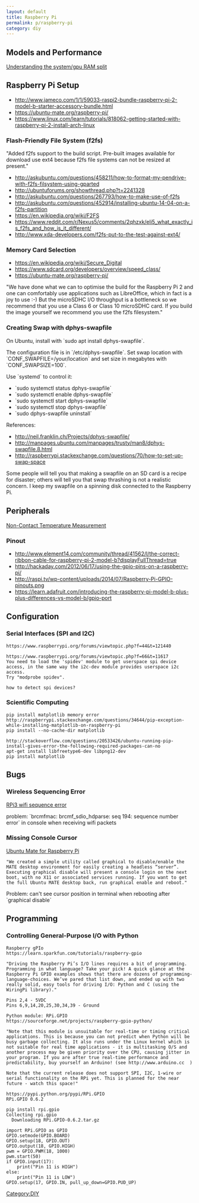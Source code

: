 ```yaml
---
layout: default
title: Raspberry Pi
permalink: p/raspberry-pi
category: diy
---
```


Models and Performance
----------------------

[Understanding the system/gpu RAM split](https://raspberrypi.stackexchange.com/questions/56266/raspberry-pi-3-has-less-than-1gb-memory-available-at-os-level)

Raspberry Pi Setup
------------------

-   <http://www.jameco.com/1/1/59033-raspi2-bundle-raspberry-pi-2-model-b-starter-accessory-bundle.html>
-   <https://ubuntu-mate.org/raspberry-pi/>
-   <https://www.linux.com/learn/tutorials/818062-getting-started-with-raspberry-pi-2-install-arch-linux>

### Flash-Friendly File System (f2fs)

"Added f2fs support to the build script. Pre-built images available for download use ext4 because f2fs file systems can not be resized at present."

-   <http://askubuntu.com/questions/458211/how-to-format-my-pendrive-with-f2fs-filsystem-using-gparted>
-   <http://ubuntuforums.org/showthread.php?t=2241328>
-   <http://askubuntu.com/questions/267793/how-to-make-use-of-f2fs>
-   <http://askubuntu.com/questions/452914/installing-ubuntu-14-04-on-a-f2fs-partition>
-   <https://en.wikipedia.org/wiki/F2FS>
-   <https://www.reddit.com/r/Nexus5/comments/2qhzxk/eli5_what_exactly_is_f2fs_and_how_is_it_different/>
-   <http://www.xda-developers.com/f2fs-put-to-the-test-against-ext4/>

### Memory Card Selection

-   <https://en.wikipedia.org/wiki/Secure_Digital>
-   <https://www.sdcard.org/developers/overview/speed_class/>
-   <https://ubuntu-mate.org/raspberry-pi/>

"We have done what we can to optimise the build for the Raspberry Pi 2 and one can comfortably use applications such as LibreOffice, which in fact is a joy to use :-) But the microSDHC I/O throughput is a bottleneck so we recommend that you use a Class 6 or Class 10 microSDHC card. If you build the image yourself we recommend you use the f2fs filesystem."

### Creating Swap with dphys-swapfile

On Ubuntu, install with \`sudo apt install dphys-swapfile\`.

The configuration file is in \`/etc/dphys-swapfile\`. Set swap location with \`CONF_SWAPFILE=/your/location\` and set size in megabytes with \`CONF_SWAPSIZE=100\`.

Use \`systemd\` to control it:

-   \`sudo systemctl status dphys-swapfile\`
-   \`sudo systemctl enable dphys-swapfile\`
-   \`sudo systemctl start dphys-swapfile\`
-   \`sudo systemctl stop dphys-swapfile\`
-   \`sudo dphys-swapfile uninstall\`

References:

-   <http://neil.franklin.ch/Projects/dphys-swapfile/>
-   <http://manpages.ubuntu.com/manpages/trusty/man8/dphys-swapfile.8.html>
-   <http://raspberrypi.stackexchange.com/questions/70/how-to-set-up-swap-space>

Some people will tell you that making a swapfile on an SD card is a recipe for disaster; others will tell you that swap thrashing is not a realistic concern. I keep my swapfile on a spinning disk connected to the Raspberry Pi.

Peripherals
-----------

[Non-Contact Temperature Measurement](/Non-Contact_Temperature_Measurement "wikilink")

### Pinout

-   <http://www.element14.com/community/thread/41562/l/the-correct-ribbon-cable-for-raspberry-pi-2-model-b?displayFullThread=true>
-   <http://hackaday.com/2012/06/17/using-the-gpio-pins-on-a-raspberry-pi/>
-   <http://raspi.tv/wp-content/uploads/2014/07/Raspberry-Pi-GPIO-pinouts.png>
-   <https://learn.adafruit.com/introducing-the-raspberry-pi-model-b-plus-plus-differences-vs-model-b/gpio-port>

Configuration
-------------

### Serial Interfaces (SPI and I2C)

    https://www.raspberrypi.org/forums/viewtopic.php?f=44&t=121440

    https://www.raspberrypi.org/forums/viewtopic.php?f=66&t=11617
    You need to load the 'spidev' module to get userspace spi device access, in the same way the i2c-dev module provides userspace i2c access.
    Try "modprobe spidev".

    how to detect spi devices?

### Scientific Computing

    pip install matplotlib memory error
    http://raspberrypi.stackexchange.com/questions/34644/pip-exception-while-installing-matplotlib-on-raspberry-pi
    pip install --no-cache-dir matplotlib

    http://stackoverflow.com/questions/20533426/ubuntu-running-pip-install-gives-error-the-following-required-packages-can-no
    apt-get install libfreetype6-dev libpng12-dev
    pip install matplotlib

Bugs
----

### Wireless Sequencing Error

[RPi3 wifi sequence error](https://www.raspberrypi.org/forums/viewtopic.php?t=141684&p=937731)

problem: \`brcmfmac: brcmf_sdio_hdparse: seq 194: sequence number error\` in console when receiving wifi packets

### Missing Console Cursor

[Ubuntu Mate for Raspberry Pi](https://ubuntu-mate.org/raspberry-pi/)

    "We created a simple utility called graphical to disable/enable the MATE desktop environment for easily creating a headless “server”. Executing graphical disable will present a console login on the next boot, with no X11 or associated services running. If you want to get the full Ubuntu MATE desktop back, run graphical enable and reboot."

Problem: can't see cursor position in terminal when rebooting after \`graphical disable\`

Programming
-----------

### Controlling General-Purpose I/O with Python

    Raspberry gPIo
    https://learn.sparkfun.com/tutorials/raspberry-gpio

    "Driving the Raspberry Pi’s I/O lines requires a bit of programming. Programming in what language? Take your pick! A quick glance at the Raspberry Pi GPIO examples shows that there are dozens of programming-language-choices. We’ve pared that list down, and ended up with two really solid, easy tools for driving I/O: Python and C (using the WiringPi library)."

    Pins 2,4 - 5VDC
    Pins 6,9,14,20,25,30,34,39 - Ground

    Python module: RPi.GPIO
    https://sourceforge.net/projects/raspberry-gpio-python/

    "Note that this module is unsuitable for real-time or timing critical applications. This is because you can not predict when Python will be busy garbage collecting. It also runs under the Linux kernel which is not suitable for real time applications - it is multitasking O/S and another process may be given priority over the CPU, causing jitter in your program. If you are after true real-time performance and predictability, buy yourself an Arduino! (see http://www.arduino.cc  )

    Note that the current release does not support SPI, I2C, 1-wire or serial functionality on the RPi yet. This is planned for the near future - watch this space!"

    https://pypi.python.org/pypi/RPi.GPIO
    RPi.GPIO 0.6.2

    pip install rpi.gpio
    Collecting rpi.gpio
      Downloading RPi.GPIO-0.6.2.tar.gz

    import RPi.GPIO as GPIO
    GPIO.setmode(GPIO.BOARD)
    GPIO.setup(18, GPIO.OUT)
    GPIO.output(18, GPIO.HIGH)
    pwm = GPIO.PWM(18, 1000)
    pwm.start(50)
    if GPIO.input(17):
        print("Pin 11 is HIGH")
    else:
        print("Pin 11 is LOW")
    GPIO.setup(17, GPIO.IN, pull_up_down=GPIO.PUD_UP)

[Category:DIY](/Category:DIY "wikilink")

